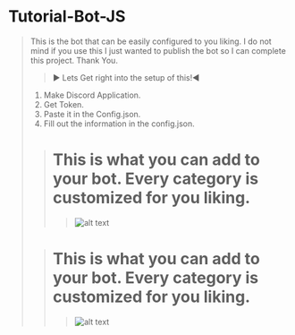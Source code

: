 # Tutorial-Bot-JS
> This is the bot that can be easily configured to you liking. I do not mind if you use this I just wanted to publish the bot so I can complete this project. Thank You.
> 
> > ► Lets Get right into the setup of this!◄
> 
> 
> 1. Make Discord Application.
> 2. Get Token.
> 3. Paste it in the Config.json.
> 4. Fill out the information in the config.json.
> 
> 
> > # This is what you can add to your bot. Every category is customized for you liking.  
> > > ![alt text](https://cdn.discordapp.com/attachments/791536694884171829/845395868550955059/unknown.png)
> 
> 
> 
> 
> > # This is what you can add to your bot. Every category is customized for you liking.  
> > > ![alt text](https://cdn.discordapp.com/attachments/791536694884171829/845395953761779763/unknown.png)

